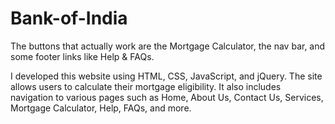 # Bank-of-India
The buttons that actually work are the Mortgage Calculator, the nav bar, and some footer links like Help & FAQs.

I developed this website using HTML, CSS, JavaScript, and jQuery. The site allows users to calculate their mortgage eligibility. It also includes navigation to various pages such as Home, About Us, Contact Us, Services, Mortgage Calculator, Help, FAQs, and more.
